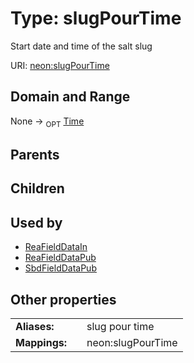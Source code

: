
# Type: slugPourTime


Start date and time of the salt slug

URI: [neon:slugPourTime](https://data.neonscience.org/slugPourTime)


## Domain and Range

None ->  <sub>OPT</sub> [Time](types/Time.md)

## Parents


## Children


## Used by

 * [ReaFieldDataIn](ReaFieldDataIn.md)
 * [ReaFieldDataPub](ReaFieldDataPub.md)
 * [SbdFieldDataPub](SbdFieldDataPub.md)

## Other properties

|  |  |  |
| --- | --- | --- |
| **Aliases:** | | slug pour time |
| **Mappings:** | | neon:slugPourTime |

